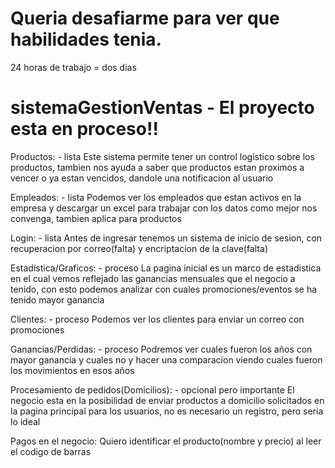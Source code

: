# Queria desafiarme para ver que habilidades tenia.
24 horas de trabajo = dos dias

# sistemaGestionVentas - El proyecto esta en proceso!!

Productos: - lista
Este sistema permite tener un control logistico sobre los productos,
tambien nos ayuda a saber que productos estan proximos a vencer o ya estan vencidos, dandole una notificacion al usuario

Empleados: - lista 
Podemos ver los empleados que estan activos en la empresa
y descargar un excel para trabajar con los datos como mejor nos convenga, tambien aplica para productos

Login: - lista
Antes de ingresar tenemos un sistema de inicio de sesion, con recuperacion por correo(falta) y encriptacion de la clave(falta)

Estadistica/Graficos: - proceso
La pagina inicial es un marco de estadistica en el cual vemos reflejado las ganancias mensuales
que el negocio a tenido, con esto podemos analizar con cuales promociones/eventos
se ha tenido mayor ganancia

Clientes: - proceso
Podemos ver los clientes para enviar un correo con promociones

Ganancias/Perdidas: - proceso
Podremos ver cuales fueron los años con mayor ganancia y cuales no
y hacer una comparacion viendo cuales fueron los movimientos en esos años

Procesamiento de pedidos(Domicilios): - opcional pero importante
El negocio esta en la posibilidad de enviar productos a domicilio
solicitados en la pagina principal para los usuarios, no es necesario un registro, 
pero seria lo ideal

Pagos en el negocio: Quiero identificar el producto(nombre y precio) al leer el codigo de barras
